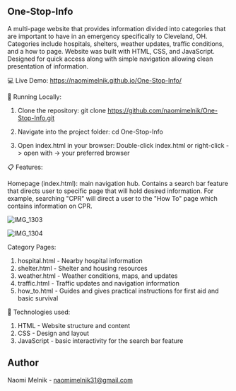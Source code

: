 ## One-Stop-Info

A multi-page website that provides information divided into categories that are important to have in an emergency specifically to Cleveland, OH. 
Categories include hospitals, shelters, weather updates, traffic conditions, and a how to page. Website was built with HTML, CSS, and JavaScript. 
Designed for quick access along with simple navigation allowing clean presentation of information. 


💻 Live Demo: https://naomimelnik.github.io/One-Stop-Info/


🚀 Running Locally:

  1. Clone the repository:
        git clone https://github.com/naomimelnik/One-Stop-Info.git
     
  2. Navigate into the project folder:
        cd One-Stop-Info

  3. Open index.html in your browser:
         Double-click index.html or right-click -> open with -> your preferred browser



📋 Features:

Homepage (index.html): main navigation hub. Contains a search bar feature that directs user to specific page that will hold desired information. 
    For example, searching "CPR" will direct a user to the "How To" page which contains information on CPR. 

![IMG_1303](https://github.com/user-attachments/assets/e17a5a9c-c7e6-4c0d-8a58-1c0da2bbf3d9)

![IMG_1304](https://github.com/user-attachments/assets/487d8009-077a-4ccb-b1aa-c96d068c1090)


  Category Pages:
  1. hospital.html - Nearby hospital information
  2. shelter.html - Shelter and housing resources
  3. weather.html - Weather conditions, maps, and updates
  4. traffic.html - Traffic updates and navigation information
  5. how_to.html - Guides and gives practical instructions for first aid and basic survival


🔨 Technologies used:
1. HTML - Website structure and content
2. CSS - Design and layout
3. JavaScript - basic interactivity for the search bar feature

## Author
Naomi Melnik - naomimelnik31@gmail.com
